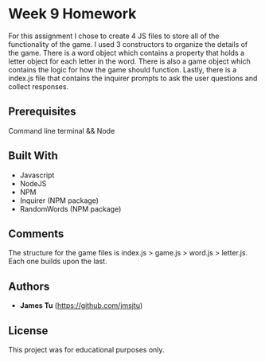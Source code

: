 # Week 9 Homework

For this assignment I chose to create 4 JS files to store all of the functionality of the game.  I used 3 constructors to organize the details of the game.  There is a word object which contains a property that holds a letter object for each letter in the word.  There is also a game object which contains the logic for how the game should function.  Lastly, there is a index.js file that contains the inquirer prompts to ask the user questions and collect responses.

## Prerequisites

Command line terminal && Node

## Built With

* Javascript
* NodeJS
* NPM 
* Inquirer (NPM package)
* RandomWords (NPM package)

## Comments

The structure for the game files is index.js > game.js > word.js > letter.js.  Each one builds upon the last.

## Authors

* **James Tu** (https://github.com/jmsjtu)

## License

This project was for educational purposes only.
